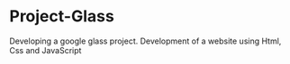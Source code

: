 # Project-Glass
Developing a google glass project. Development of a website using Html, Css and JavaScript

